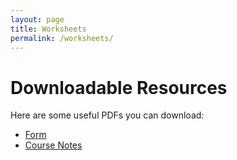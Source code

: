 ```yaml
---
layout: page
title: Worksheets
permalink: /worksheets/
---
```


# Downloadable Resources

Here are some useful PDFs you can download:

- [Form](assets/Form%20A%20Levels.pdf)
- [Course Notes](assets/pdfs/course-notes.pdf)
